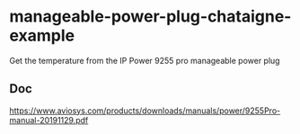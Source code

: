# manageable-power-plug-chataigne-example
Get the temperature from the IP Power 9255 pro manageable power plug

## Doc

https://www.aviosys.com/products/downloads/manuals/power/9255Pro-manual-20191129.pdf

